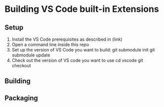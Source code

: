 # Building VS Code built-in Extensions

## Setup

1. Install the VS Code prerequisites as described in (link)
2. Open a command line inside this repo
3. Set up the version of VS Code you want to build:
    git submodule init
    git submodule update
4. Check out the version of VS code you want to use
    cd vscode
    git checkout <git tag or branch>

## Building

## Packaging